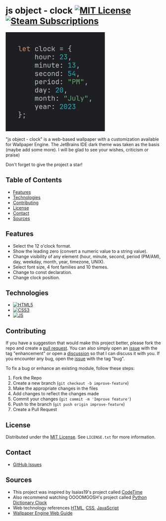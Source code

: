 # js object - clock [![MIT License][license-shield]][license-url] [![Steam Subscriptions][Steam-shield]][Steam-url]

<picture>
  <source srcset="preview.jpg">
  <img src="preview.jpg" alt="Preview" width="320" height="320">
</picture>

"js object - clock" is a web-based wallpaper with a customization available for Wallpaper Engine. The JetBrains IDE dark theme was taken as the basis (maybe add some more).
I will be glad to see your wishes, criticism or praise)

Don't forget to give the project a star!

## Table of Contents

- [Features](#Features)
- [Technologies](#Technologies)
- [Contributing](#Contributing)
- [License](#License)
- [Contact](#Contact)
- [Sources](#Sources)

## Features
- Select the 12 o'clock format.
- Show the leading zero (convert a numeric value to a string value).
- Change visibility of any element (hour, minute, second, period (PM/AM), day, weekday, month, year, timezone, UNIX).
- Select font size, 4 font families and 10 themes.
- Change to const declaration.
- Change clock position.

## Technologies

- [![HTML5][HTML5-shield]][HTML5-url]
- [![CSS3][CSS3-shield]][CSS3-url]
- [![JS][JS-shield]][JS-url]
<!-- - [![React][React-shield]][React-url] -->

## Contributing

If you have a suggestion that would make this project better, please fork the repo and create a [pull request](https://github.com/unktir/js-object-clock/compare/). You can also simply open an [issue](https://github.com/unktir/js-object-clock/issues/new) with the tag "enhancement" or open a [discussion](https://github.com/unktir/js-object-clock/discussions/new/choose) so that I can discuss it with you. If you encounter any bug, open the [issue](https://github.com/unktir/js-object-clock/issues/new) with the tag "bug".

To fix a bug or enhance an existing module, follow these steps:
1. Fork the Repo
2. Create a new branch (`git checkout -b improve-feature`)
3. Make the appropriate changes in the files
4. Add changes to reflect the changes made
5. Commit your changes (`git commit -m 'Improve feature'`)
6. Push to the branch (`git push origin improve-feature`)
7. Create a Pull Request

## License

Distributed under the [MIT License](LICENSE.txt). See `LICENSE.txt` for more information.

## Contact

- [GitHub Issues](https://github.com/unktir/js-object-clock/issues)

## Sources

- This project was inspired by Isaias19's project called [CodeTime](https://steamcommunity.com/sharedfiles/filedetails/?id=2980088441)
- Also recommend watching OOOOMGOSH's project called [Python Dictionary Clock](https://steamcommunity.com/sharedfiles/filedetails/?id=3007669757)
- Web technology references [HTML](https://developer.mozilla.org/en-US/docs/Web/HTML), [CSS](https://developer.mozilla.org/en-US/docs/Web/CSS), [JavaScript](https://developer.mozilla.org/en-US/docs/Web/JavaScript)
- [Wallpaper Engine Web Guide](https://docs.wallpaperengine.io/en/web/overview.html)

<!-- https://www.markdownguide.org/basic-syntax/#reference-style-links -->
[license-shield]: https://img.shields.io/github/license/unktir/js-object-clock.svg?style=flat-square
[license-url]: https://github.com/unktir/js-object-clock/blob/master/LICENSE.txt
[Steam-shield]: https://img.shields.io/steam/subscriptions/2986163106?style=flat-square&logo=steam
[Steam-url]: https://steamcommunity.com/sharedfiles/filedetails/?id=2986163106
[HTML5-shield]: https://img.shields.io/badge/HTML5-E34F26?style=for-the-badge&logo=html5&logoColor=white
[HTML5-url]: https://html.spec.whatwg.org
[CSS3-shield]: https://img.shields.io/badge/CSS3-1572B6?style=for-the-badge&logo=css3&logoColor=white
[CSS3-url]: https://www.w3.org/TR/CSS/
[JS-shield]: https://img.shields.io/badge/JavaScript-323330?style=for-the-badge&logo=javascript
[JS-url]: https://ecma-international.org
[React-shield]: https://img.shields.io/badge/React-20232A?style=for-the-badge&logo=react
[React-url]: https://reactjs.org/
